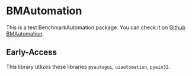 # BMAutomation

This is a test BenchmarkAutomation package. You can check it on [Github BMAutomation](https://github.com/YuudachiXMMY/BMAutomation).

## Early-Access
This library utlizes these libraries `pyautogui`, `uiautomation`, `pywin32`.